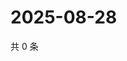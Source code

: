 # 2025-08-28

共 0 条

<!-- BEGIN ZHIHUVIDEO -->
<!-- 最后更新时间 Thu Aug 28 2025 21:22:59 GMT+0800 (China Standard Time) -->

<!-- END ZHIHUVIDEO -->
